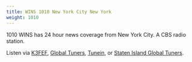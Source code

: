 ```yaml
---
title: WINS 1010 New York City New York
weight: 1010
---
```

1010 WINS has 24 hour news coverage from New York City.
A CBS radio station.

Listen via [K3FEF], [Global Tuners], [Tunein], or
[Staten Island Global Tuners].

[1010 WINS]:http://newyork.cbslocal.com/station/1010-wins/
[K3FEF]:http://k3fef.com:8901/?tune=1010am
[Global Tuners]:http://www.globaltuners.com/receiver/1370-New-York-SONY-XDR-F1HD-1
[Tunein]:http://tunein.com/radio/1010-WINS-s29616/
[Staten Island Global Tuners]:https://www.globaltuners.com/receiver/1841/js2
